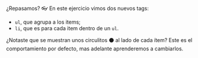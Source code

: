 ¿Repasamos? :eyeglasses: En este ejercicio vimos dos nuevos tags:

*  `ul`, que agrupa a los items;
*  `li`, que es para cada item dentro de un `ul`.

¿Notaste que se muestran unos circulitos :black_circle: al lado de cada ítem? Este es el comportamiento por defecto, mas adelante aprenderemos a cambiarlos.